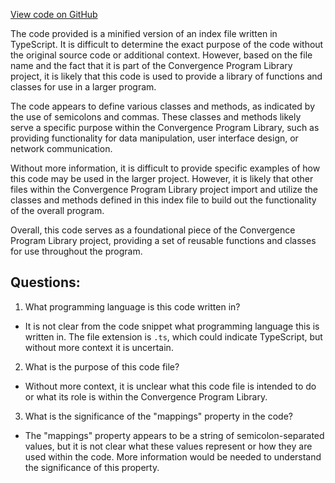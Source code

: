 [View code on GitHub](https://github.com/convergence-rfq/convergence-program-library/rfq/js/generated/types/index.js.map)

The code provided is a minified version of an index file written in TypeScript. It is difficult to determine the exact purpose of the code without the original source code or additional context. However, based on the file name and the fact that it is part of the Convergence Program Library project, it is likely that this code is used to provide a library of functions and classes for use in a larger program.

The code appears to define various classes and methods, as indicated by the use of semicolons and commas. These classes and methods likely serve a specific purpose within the Convergence Program Library, such as providing functionality for data manipulation, user interface design, or network communication.

Without more information, it is difficult to provide specific examples of how this code may be used in the larger project. However, it is likely that other files within the Convergence Program Library project import and utilize the classes and methods defined in this index file to build out the functionality of the overall program.

Overall, this code serves as a foundational piece of the Convergence Program Library project, providing a set of reusable functions and classes for use throughout the program.
## Questions: 
 1. What programming language is this code written in?
- It is not clear from the code snippet what programming language this is written in. The file extension is `.ts`, which could indicate TypeScript, but without more context it is uncertain.

2. What is the purpose of this code file?
- Without more context, it is unclear what this code file is intended to do or what its role is within the Convergence Program Library.

3. What is the significance of the "mappings" property in the code?
- The "mappings" property appears to be a string of semicolon-separated values, but it is not clear what these values represent or how they are used within the code. More information would be needed to understand the significance of this property.
